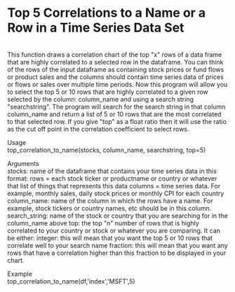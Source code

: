 ﻿# Top 5 Correlations to a Name or a Row in a Time Series Data Set
<br>
This function draws a correlation chart of the top "x" rows of a data frame that are highly correlated to a selected row in the dataframe. You can think of the rows of the input dataframe as containing stock prices or fund flows or product sales and the columns     should contain time series data of prices or flows or sales over multiple time periods. Now this program will allow you to select the top 5 or 10 rows that are highly correlated to a given row selected by the column: column_name and using a search string "searchstring". The    program will search for the search string in that column column_name and return a list of 5 or 10 rows that are the most correlated to that selected row. If you give "top" as a float ratio then it will use the ratio as the cut off point in the correlation coefficient to select rows.
     
Usage<br>
    top_correlation_to_name(stocks, column_name, searchstring, top=5)

Arguments <br>
stocks: name of the dataframe that contains your time series data in this format: 
     rows = each stock ticker or productname or country or whatever that list of things that represents this data
     columns = time series data. For example, monthly sales, daily stock prices or monthly CPI for each country
column_name: name of the column in which the rows have a name. For example, stock tickers or country names, etc should be in this column.
search_string: name of the stock or country that you are searching for in the column_name above
top: the top "n" number of rows that is highly correlated to your country or stock or whatever you are comparing. It can be either:
    integer: this will mean that you want the top 5 or 10 rows that correlate well to your search name
    fraction: this will mean that you want any rows that have a correlation higher than this fraction to be displayed in your chart.

Example<br>
    top_correlation_to_name(df,'index','MSFT',5)

